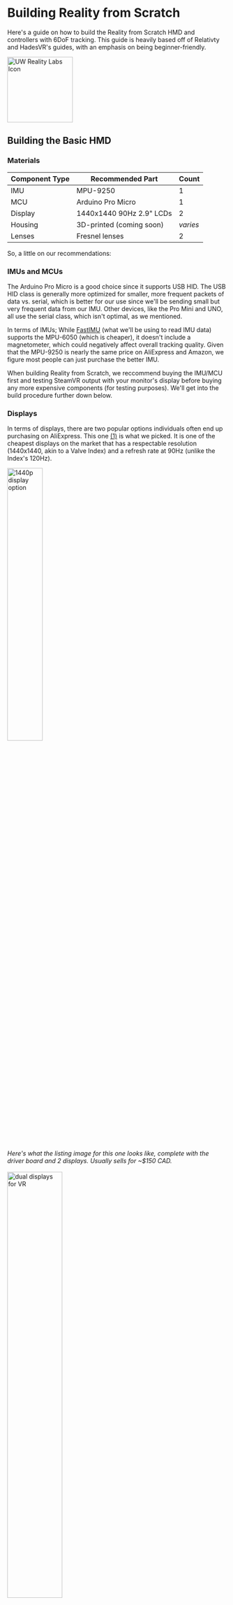 # Building Reality from Scratch

Here's a guide on how to build the Reality from Scratch HMD and controllers with 6DoF tracking. This guide is heavily based off of Relativty and HadesVR's guides, with an emphasis on being beginner-friendly.

<img src="images/uw-reality-labs/UW Reality Labs Icon.png" width="150" height="150" alt="UW Reality Labs Icon">

## Building the Basic HMD

### Materials

| **Component Type** | **Recommended Part** | **Count** |
| --- | --- | --- |
| IMU | MPU-9250 | 1 |
| MCU | Arduino Pro Micro | 1 |
| Display | 1440x1440 90Hz 2.9" LCDs | 2 |
| Housing | 3D-printed (coming soon) | *varies* |
| Lenses | Fresnel lenses | 2 |

So, a little on our recommendations:

### IMUs and MCUs

The Arduino Pro Micro is a good choice since it supports USB HID. The USB HID class is generally more optimized for smaller, more frequent packets of data vs. serial, which is better for our use since we'll be sending small but very frequent data from our IMU. Other devices, like the Pro Mini and UNO, all use the serial class, which isn't optimal, as we mentioned.

In terms of IMUs; While [FastIMU](https://github.com/LiquidCGS/FastIMU) (what we'll be using to read IMU data) supports the MPU-6050 (which is cheaper), it doesn't include a magnetometer, which could negatively affect overall tracking quality. Given that the MPU-9250 is nearly the same price on AliExpress and Amazon, we figure most people can just purchase the better IMU.

When building Reality from Scratch, we reccommend buying the IMU/MCU first and testing SteamVR output with your monitor's display before buying any more expensive components (for testing purposes). We'll get into the build procedure further down below.

### Displays

In terms of displays, there are two popular options individuals often end up purchasing on AliExpress. This one [(1)](https://www.aliexpress.com/item/1005003041935114.html?spm=a2g0o.productlist.main.1.1d772bcaTyAcB7&algo_pvid=efb5f8ad-1c86-4143-a5a5-f89fa8cfbcf9&algo_exp_id=efb5f8ad-1c86-4143-a5a5-f89fa8cfbcf9-0&pdp_npi=4%40dis%21CAD%21165.17%21135.43%21%21%21118.75%21%21%402101e7f617023300085442577ef149%2112000023407618642%21sea%21CA%212846674746%21&curPageLogUid=faw9rYRIEwGB) is what we picked. It is one of the cheapest displays on the market that has a respectable resolution (1440x1440, akin to a Valve Index) and a refresh rate at 90Hz (unlike the Index's 120Hz).

<div>
<img src="images/guide/1440p_option.png" alt="1440p display option" style="width: 40%; height: auto;"> <br>
<figcaption><em>Here's what the listing image for this one looks like, complete with the driver board and 2 displays. Usually sells for ~$150 CAD.</em></figcaption>
    </div>
    <br>

<div>
<img src="images/guide/displays.jpg" alt="dual displays for VR" width = "50%" height = "auto"> <br>
<figcaption><em>Here's what it looks like in person.</em></figcaption>
    </div>
    <br>

This one [(2)](https://www.aliexpress.com/item/32979565265.html?spm=a2g0o.productlist.main.15.1d772bcaTyAcB7&algo_pvid=efb5f8ad-1c86-4143-a5a5-f89fa8cfbcf9&algo_exp_id=efb5f8ad-1c86-4143-a5a5-f89fa8cfbcf9-7&pdp_npi=4%40dis%21CAD%21113.19%2181.49%21%21%2181.38%21%21%402101e7f617023300085442577ef149%2166830344085%21sea%21CA%212846674746%21&curPageLogUid=IfaiMALuewVh) is a slightly more expensive but also great option that brings OLED to your HMD, meaning better contrast and true blacks. It is at a slightly lower resolution however, coming in at 1080x1200, and it is 3.81 inches (versus the 2.9 inch 1440p display from the first option), bringing its effective sharpness even lower. It does still have 90Hz, though. The specifications are overall very similar to the Oculus CV1's.

<div>
<img src="images/guide/1080p_oled_option.png" alt="1080p OLED display option" style="width: 40%; height: auto;"> <br>
<figcaption><em>Here's what the listing for the OLED one looks like, with the driver board and 2 displays. This is usually around ~$220 CAD.</em></figcaption>
    </div>
    <br>

The folks over at Smart Prototyping also have a 1440x1600 120Hz display built for Project Northstar (an open-source AR device), which oftentimes can be found for cheaper through B-stock options. Find them [here](https://www.smart-prototyping.com/AR-VR-MR-XR/Display-for-Project-North-Star-3_5inch-1440x1600-pixels%20Promotion%20sale).

You can, of course, purchase any other displays and configure them to your liking. That's what DIY gets you. Just make sure that when purchasing any of these displays, you (1) **purchase both screens and the driver board**, you (2) make sure the driver board has the displays **extend and not duplicate**, and you (3) also **purchase a long, compatible HDMI 2.1 cable and a USB Micro-B to A (or C) cable** for the Arduino. These two cables will be thethering you to your computer, so make sure they're of decent quality as well (watching for durability/flexibility).

### Lenses

In terms of lenses, PMMA plastic (acrylic) fresnels are the easy pick. They are absolutely everywhere, are cheap, and are lighter/more compact than traditional biconvex glass lenses. Since they are everywhere, you can pick a diameter and focal length that you want, and design your housing around those dimensions.

We went with 50mm focal length and 50mm diameter lenses, and they are what our 3D printed design is based around. You could also very well purchase a phone VR kit from Amazon or similar and put in your displays - that would work fine, but you would not know exactly what kind of lenses you are getting. However, some more expensive phone VR models have built-in IPD adjustment, which is very useful.

If you would like to use our 3D printed design, make sure you are using 50mm diameter / 50mm focal length lenses, preferrably biconvex glass (as these are what we designed the housing around, and are thicker than equivalent fresnel lenses). You can find the print design to download in the /prints/ folder (coming very soon).

## Build Guide

We can begin by building out the brains of the HMD. This will take no time and be useful to test the drivers, MCU, and IMU before purchasing and/or putting everything else together. This begins by taking your Arduino Pro Micro and connecting the following 4 pins from your Pro Micro to your IMU using wires to connect to soldered pins, or a breadboard:

> GND $\longleftrightarrow$ GND (Ground) <br>
> VCC $\longleftrightarrow$ VCC (Voltage) <br>
> SDA $\longleftrightarrow$ SDA (Serial Data) <br>
> SCL $\longleftrightarrow$ SCL (Serial Clock) <br>

<img src="images/guide/pro_micro_pinout.png" alt="Arduino Pro Micro Pinout (SparkFun)" style="width: 40%; height: auto;"><br>

<em>Example SparkFun Arduino Pro Micro Pinout. GND, VCC, SDA, and SCL must be connected.</em><br>

We can now upload the FastIMU firmware to the Arduino Pro Micro. To do this, download/open the Arduino IDE on your PC and connect your Pro Micro using your USB cable. Next, we need to select our board from the dropdown menu located at the top of the IDE.

<img src="images/guide/IDE_select_board.png" alt="'Select Board' in the Arduino IDE" width = "700" height = "auto">

<em>'Select Board' in the Arduino IDE.</em><br>

The exact model name of your MCU varies depending on your board. Some boards will be recognized as a 'Pro Micro' or an 'Arduino Leonardo', but our Arduino Pro Micro was a SparkFun derivative, so we installed the [SparkFun board library](https://learn.sparkfun.com/tutorials/installing-arduino-ide/board-add-ons-with-arduino-board-manager) and found the SparkFun Pro Micro in the dropdown menu.

<img src="images/guide/IDE_add_boards.png" alt="Add additional boards in the Arduino IDE" width = "700" height = "auto">

<em>Installing SparkFun boards: Copy and Paste SparkFun boards URL into 'Additional board manager URLs' (Arduino IDE -> Settings)</em><br>

<img src="images/guide/IDE_sparkfun_avr.png" alt="Install SparkFun AVR Boards" width = "700" height = "auto">

<em>Sort by Type: Contributed in Boards Manager and install 'SparkFun AVR Boards'.</em><br>

<img src="images/guide/IDE_select_sparkfun.png" alt="Select SparkFun Pro Micro in the IDE" width = "700" height = "auto">

<em>You can now select the SparkFun Pro Micro in the Arduino IDE.</em><br>

This should hopefully have your IDE connected to your Arduino board - but you might want to upload an example sketch to make sure everything is working fine. For our SparkFun Pro Micro derivative board, we had to set the operating voltage to 5V and microcontroller to run at 16MHz first before doing anything else.

Given that, you are now ready to upload the FastIMU firmware.

In order to upload the firmware, you will need the [FastIMU](https://github.com/LiquidCGS/FastIMU/tree/main) library (and the RF24 Arduino Library if you're using HadesVR's HMD PCB with the RF transcievers). You can download these through the Library Manager on the Arduino IDE. 

<img src="images/guide/IDE_fastimu.png" alt="FastIMU Download" width = "700" height = "auto">

<em>Search for and download the FastIMU library in the library manager.</em><br>

This will have added the example sketches we need. Upload the "Calibrated_HadesVR" or "Calibrated_Relativty" sketch to the Arduino Pro Micro. Calibrate your IMU by following the steps shown in the console.

<img src="images/guide/IDE_fastimu_sketch.png" alt="FastIMU Example Sketches" width = "700" height = "auto">

<em>This is where you can find the example sketches.</em><br>

The next step is to allow for your MCU to send data to SteamVR through the drivers. Install the Reality from Scratch drivers by placing the "realityfromscratch" drivers (which you can download [here](/drivers/)) within the SteamVR "drivers" folder (usually located at C:\Program Files (x86)\Steam\steamapps\common\SteamVR\drivers).

Next, open the configuration file (called 'default.vrsettings') for the SteamVR driver - we're going to add the USB PID and VID values of your MCU (as set by Arduino sketch) to the drivers. Make sure the following values are set as such in the file if you uploaded the "Calibrated_Relativty" sketch:

      "hmdPid" : 32823,
      "hmdVid": 9025,

Or if you used the "Calibrated_HadesVR" sketch, make sure they are set as such (our drivers are set to this by default):

      "hmdPid" : 32822,
      "hmdVid": 9025,


If SteamVR fails to pick up your MCU, make sure of your MCU's USB PID and VID values by going into Arduino IDE and selecting Tools -> Get Board Info. This will show your board's PID and VID values in hexadecimal format, so convert them into decimal form and replace the "hmdPid" and "hmdVid" values as needed.

Do not delete any of the commas. Make sure the following is set to false as well:

      "hmdIMUdmpPackets":  false,

If "hmdIMUdmpPackets" is left as 'true', your SteamVR output will go haywire, as the driver will dump random numbers in place of real data from the IMU.

The last thing left to do in the file is to configure your display settings.